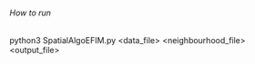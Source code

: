 ###### How to run
python3 SpatialAlgoEFIM.py <data_file> <neighbourhood_file> <output_file> <minUtil>
